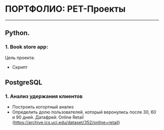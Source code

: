 # ПОРТФОЛИО: PET-Проекты
______________________________________________________
## Python.

### 1. Book store app:
Цель проекта:
- Скрипт 



## PostgreSQL

### 1. Анализ удержания клиентов
- Построить когортный анализ
- Определить долю пользователей, который веронулись после 30, 60 и 90 дней.
Датафрей: Online Retail (https://archive.ics.uci.edu/dataset/352/online+retail)
